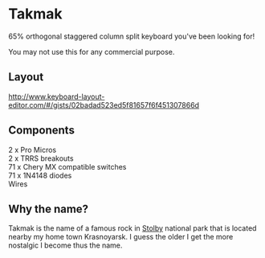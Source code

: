 Takmak
==

65% orthogonal staggered column split keyboard you've been looking for!   

You may not use this for any commercial purpose.

Layout
--

http://www.keyboard-layout-editor.com/#/gists/02badad523ed5f81657f6f451307866d

Components
--

2 x Pro Micros  
2 x TRRS breakouts  
71 x Chery MX compatible switches  
71 x 1N4148 diodes  
Wires  

Why the name?
--

Takmak is the name of a famous rock in [Stolby](https://en.wikipedia.org/wiki/Stolby_Nature_Sanctuary) national park that is located nearby my home town Krasnoyarsk. I guess the older I get the more nostalgic I become thus the name.
